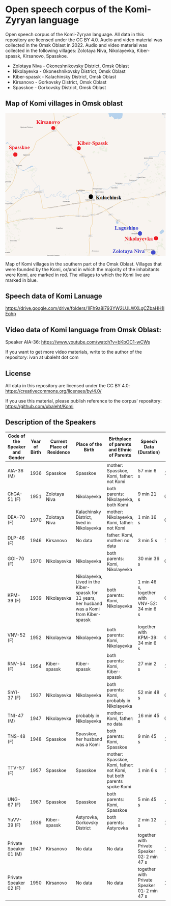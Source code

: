 # Open speech corpus of the Komi-Zyryan language
Open speech corpus of the Komi-Zyryan language. All data in this repository are licensed under the CC BY 4.0. Audio and video material was collected in the Omsk Oblast in 2022. Audio and video material was collected in the following villages: Zolotaya Niva, Nikolayevka, Kiber-spassk, Kirsanovo, Spasskoe.

- Zolotaya Niva - Okoneshnikovsky District, Omsk Oblast
- Nikolayevka  - Okoneshnikovsky District, Omsk Oblast
- Kiber-spassk - Kalachinsky District, Omsk Oblast
- Kirsanovo - Gorkovsky District, Omsk Oblast
- Spasskoe - Gorkovsky District, Omsk Oblast

## Map of Komi villages in Omsk oblast
![Map of Komi villages in Omsk oblast](MapOfKomiVillages.png)

Map of Komi villages in the southern part of the Omsk Oblast. Villages that were founded by the Komi, or/and in which the majority of the inhabitants were Komi, are marked in red. The villages to which the Komi live are marked in blue.

## Speech data of Komi Lanuage

https://drive.google.com/drive/folders/1lFh9a8i793YW2LULWXLgCZbaHH1lEohp

## Video data of Komi language from Omsk Oblast:

Speaker AIA-36: https://www.youtube.com/watch?v=bKbOC1-wCWs

If you want to get more video materials, write to the author of the repository: ivan at ubaleht dot com

## License

All data in this repository are licensed under the CC BY 4.0: https://creativecommons.org/licenses/by/4.0/

If you use this material, please publish reference to the corpus' repository: https://github.com/ubaleht/Komi

## Description of the Speakers

|Code of the Speaker and Gender| Year of Birth|Current Place of Residence|Place of the Birth|Birthplace of parents and Ethnic of Parents|Speech Data (Duration)|Recording date|
|---|---|---|---|---|---|---|
|AIA-36 (M)|1936|Spasskoe|Spasskoe|mother: Spasskoe, Komi, father: not Komi |57 min 6 s|18.07.2022|
|ChGA-51 (F)|1951|Zolotaya Niva|Nikolayevka|both parents: Nikolayevka, both Komi|9 min 21 s|02.07.2022|
|DEA-70 (F)|1970|Zolotaya Niva|Kalachinsky District, lived in Nikolayevka|mother: Nikolayevka, Komi, father: not Komi|1 min 16 s|02.07.2022|
|DLP-46 (F)|1946|Kirsanovo|No data|father: Komi, mother: no data|3 min 5 s|16.07.2022|
|GOI-70 (F)|1970|Nikolayevka|Nikolayevka|both parents: Komi, Nikolayevka|30 min 36 s|09.07.2022|
|KPM-39 (F)|1939|Nikolayevka|Nikolayevka, Lived in the Kiber-spassk for 11 years, her husband was a Komi from Kiber-spassk|both parents: Komi, Nikolayevka|1 min 46 s, together with VNV-52: 34 min 6 s|09.07.2022|
|VNV-52 (F)|1952|Nikolayevka|Nikolayevka|both parents: Komi, Nikolayevka|together with KPM-39: 34 min 6 s|09.07.2022|
|RNV-54 (F)|1954|Kiber-spassk|Kiber-spassk|both parents: Komi, Kiber-spassk|27 min 2 s|16.07.2022|
|ShYI-37 (F)|1937|Nikolayevka|Nikolayevka|both parents: Komi, probably in Nikolayevka|52 min 48 s|09.07.2022|
|TNI-47 (M)|1947|Nikolayevka|probably in Nikolayevka|mother: Komi, father: no data|16 min 45 s|09.07.2022|
|TNS-48 (F)|1948|Spasskoe|Spasskoe, her husband was a Komi|both parents: Komi, Spasskoe|9 min 45 s|18.07.2022|
|TTV-57 (F)|1957|Spasskoe|Spasskoe|mother: Spasskoe, Komi, father: not Komi, but both parents spoke Komi|1 min 6 s|18.07.2022|
|UNG-67 (F)|1967|Spasskoe|Spasskoe|both parents: Komi, Spasskoe|5 min 45 s|18.07.2022|
|YuVV-39 (F)|1939|Kiber-spassk|Astyrovka, Gorkovsky District|both parents: Astyrovka|2 min 12 s|16.07.2022|
|Private Speaker 01 (M)|1947|Kirsanovo|No data|No data|together with Private Speaker 02: 2 min 47 s|16.07.2022|
|Private Speaker 02 (F)|1950|Kirsanovo|No data|No data|together with Private Speaker 01: 2 min 47 s|16.07.2022|